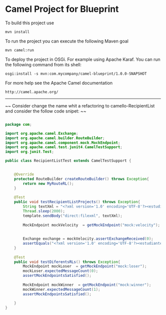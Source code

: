 Camel Project for Blueprint 
=========================================

To build this project use

    mvn install

To run the project you can execute the following Maven goal

    mvn camel:run

To deploy the project in OSGi. For example using Apache Karaf.
You can run the following command from its shell:

    osgi:install -s mvn:com.mycompany/camel-blueprint/1.0.0-SNAPSHOT

For more help see the Apache Camel documentation

    http://camel.apache.org/
    
---

~~
Consider change the name whit a refactoring to camello-RecipientList
and consider the follow code snipet:
~~


```java

package com;

import org.apache.camel.Exchange;
import org.apache.camel.builder.RouteBuilder;
import org.apache.camel.component.mock.MockEndpoint;
import org.apache.camel.test.junit4.CamelTestSupport;
import org.junit.Test;

public class RecipientListTest extends CamelTestSupport {

	
	@Override
	protected RouteBuilder createRouteBuilder() throws Exception{
		return new MyRouteRL();
	}
	
	@Test
	public void testRecipientListProjects() throws Exception{
		String textXml = "<?xml version='1.0' encoding='UTF-8'?><estudiante><nombres>Fredis David</nombres><apellidos>Vergara Giraldo</apellidos><curso>Desarrollo web</curso><calificacion1>3.0</calificacion1><calificacion2>2.4</calificacion2><calificacion3>3.9</calificacion3></estudiante>";
		Thread.sleep(2000);
		template.sendBody("direct:filexml", textXml);
		
		MockEndpoint mockVelocity  = getMockEndpoint("mock:velocity");
		
		
		Exchange exchange = mockVelocity.assertExchangeReceived(0);
		assertEquals("<?xml version='1.0' encoding='UTF-8'?><estudiante><nombres>Fredis David</nombres><apellidos>Vergara Giraldo</apellidos><mensaje>Desarrollo web</mensaje><curso>Aprobado</curso><comentario>XXX</comentario></estudiante>", exchange.getIn().getBody());
	}
	
	@Test
	public void testDiferentsRLs() throws Exception{
		MockEndpoint mockLoser  = getMockEndpoint("mock:loser");
		mockLoser.expectedMessageCount(0);
		assertMockEndpointsSatisfied();
		
		MockEndpoint mockWinner  = getMockEndpoint("mock:winner");
		mockWinner.expectedMessageCount(1);
		assertMockEndpointsSatisfied();
		
	}
}
```
